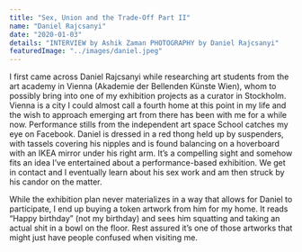 ```yaml
---
title: "Sex, Union and the Trade-Off Part II"
name: "Daniel Rajcsanyi"
date: "2020-01-03"
details: "INTERVIEW by Ashik Zaman PHOTOGRAPHY by Daniel Rajcsanyi"
featuredImage: "../images/daniel.jpeg"
---
```


I first came across Daniel Rajcsanyi while researching art students from the art academy in Vienna (Akademie der Bellenden Künste Wien), whom to possibly bring into one of my exhibition projects as a curator in Stockholm. Vienna is a city I could almost call a fourth home at this point in my life and the wish to approach emerging art from there has been with me for a while now. Performance stills from the independent art space School catches my eye on Facebook. Daniel is dressed in a red thong held up by suspenders, with tassels covering his nipples and is found balancing on a hoverboard with an IKEA mirror under his right arm. It’s a compelling sight and somehow fits an idea I’ve entertained about a performance-based exhibition. We get in contact and I eventually learn about his sex work and am then struck by his candor on the matter.  

While the exhibition plan never materializes in a way that allows for Daniel to participate, I end up buying a token artwork from him for my home. It reads “Happy birthday” (not my birthday) and sees him squatting and taking an actual shit in a bowl on the floor. Rest assured it’s one of those artworks that might just have people confused when visiting me.